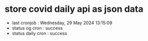 # store covid daily api as json data

- last cronjob : Wednesday, 29 May 2024 13:15:09
- status og cron : success
- status daily cron : success
      
      